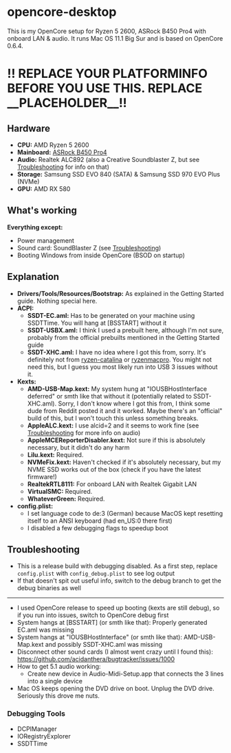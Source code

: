 # opencore-desktop

This is my OpenCore setup for Ryzen 5 2600, ASRock B450 Pro4 with onboard LAN & audio. It runs Mac OS 11.1 Big Sur and is based on OpenCore 0.6.4.

# !! REPLACE YOUR PLATFORMINFO BEFORE YOU USE THIS. REPLACE \_\_PLACEHOLDER\_\_!!

## Hardware

- **CPU:** AMD Ryzen 5 2600
- **Mainboard:** [ASRock B450 Pro4](https://www.asrock.com/mb/AMD/B450%20Pro4/)
- **Audio:** Realtek ALC892 (also a Creative Soundblaster Z, but see [Troubleshooting](#Troubleshooting) for info on that)
- **Storage:** Samsung SSD EVO 840 (SATA) & Samsung SSD 970 EVO Plus (NVMe)
- **GPU:** AMD RX 580

## What's working

**Everything except:**

- Power management
- Sound card: SoundBlaster Z (see [Troubleshooting](#Troubleshooting))
- Booting Windows from inside OpenCore (BSOD on startup)

## Explanation

- **Drivers/Tools/Resources/Bootstrap:** As explained in the Getting Started guide. Nothing special here.
- **ACPI:**
  - **SSDT-EC.aml:** Has to be generated on your machine using SSDTTime. You will hang at [BSSTART] without it
  - **SSDT-USBX.aml:** I think I used a prebuilt here, although I'm not sure, probably from the official prebuilts mentioned in the Getting Started guide
  - **SSDT-XHC.aml:** I have no idea where I got this from, sorry. It's definitely not from [ryzen-catalina](https://github.com/alkalim/ryzen-catalina/) or [ryzenmacpro](https://github.com/aluveitie/RyzenMacPro). You might not need this, but I guess you most likely run into USB 3 issues without it.
- **Kexts:**
  - **AMD-USB-Map.kext:** My system hung at "IOUSBHostInterface deferred" or smth like that without it (potentially related to SSDT-XHC.aml). Sorry, I don't know where I got this from, I think some dude from Reddit posted it and it worked. Maybe there's an "official" build of this, but I won't touch this unless something breaks.
  - **AppleALC.kext:** I use alcid=2 and it seems to work fine (see [Troubleshooting](#Troubleshooting) for more info on audio)
  - **AppleMCEReporterDisabler.kext:** Not sure if this is absolutely necessary, but it didn't do any harm
  - **Lilu.kext:** Required.
  - **NVMeFix.kext:** Haven't checked if it's absolutely necessary, but my NVME SSD works out of the box (check if you have the latest firmware!)
  - **RealtekRTL8111:** For onboard LAN with Realtek Gigabit LAN
  - **VirtualSMC:** Required.
  - **WhateverGreen:** Required.
- **config.plist:**
  - I set language code to de:3 (German) because MacOS kept resetting itself to an ANSI keyboard (had en_US:0 there first)
  - I disabled a few debugging flags to speedup boot

## Troubleshooting

- This is a release build with debugging disabled. As a first step, replace `config.plist` with `config_debug.plist` to see log output
- If that doesn't spit out useful info, switch to the debug branch to get the debug binaries as well

---

- I used OpenCore release to speed up booting (kexts are still debug), so if you run into issues, switch to OpenCore debug first
- System hangs at [BSSTART] (or smth like that): Properly generated EC.aml was missing
- System hangs at "IOUSBHostInterface" (or smth like that): AMD-USB-Map.kext and possibly SSDT-XHC.aml was missing
- Disconnect other sound cards (I almost went crazy until I found this): https://github.com/acidanthera/bugtracker/issues/1000
- How to get 5.1 audio working:
  - Create new device in Audio-Midi-Setup.app that connects the 3 lines into a single device
- Mac OS keeps opening the DVD drive on boot. Unplug the DVD drive. Seriously this drove me nuts.

### Debugging Tools

- DCPIManager
- IORegistryExplorer
- SSDTTime
